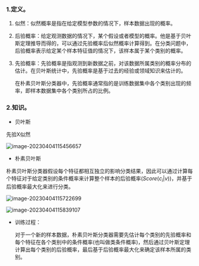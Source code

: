 ### 1.定义。

1. 似然：似然概率是指在给定模型参数的情况下，样本数据出现的概率。

2. 后验概率：给定观测数据的情况下，某个假设或者模型的概率。他是基于贝叶斯定理推导而得的，可以通过先验概率后似然概率计算得到。在分类问题中，后验概率表示给定某个样本特征值的情况下，该样本属于某个类别的概率。

3. 先验概率：先验概率是指观测到新数据之前，对该数据所属类别的概率分布的估计。在贝叶斯统计中，先验概率是基于过去的经验或领域知识来估计的。

   在朴素贝叶斯分类器中，先验概率通常指的是训练数据集中各个类别出现的频率，即样本数据集中各个类别所占的比例。



### 2.知识。

- 贝叶斯

先验X似然



![image-20230404115456657](https://saladday-figure-bed.oss-cn-chengdu.aliyuncs.com/img/image-20230404115456657.png)

- 朴素贝叶斯

朴素贝叶斯分类器假设每个特征都相互独立的影响分类结果，因此可以通过计算每个特征对于给定类别的条件概率来计算整个样本的后验概率$(Score(c_i|v))$，并基于后验概率最大化来进行分类。

![image-20230404115722699](https://saladday-figure-bed.oss-cn-chengdu.aliyuncs.com/img/image-20230404115722699.png)

![image-20230404115839107](https://saladday-figure-bed.oss-cn-chengdu.aliyuncs.com/img/image-20230404115839107.png)

- 训练过程：

  对于一个新的样本数据，朴素贝叶斯分类器需要先估计每个类别的先验概率和每个特征在各个类别中的条件概率(也叫做类条件概率)，然后通过贝叶斯定理计算出每个类别的后验概率，最后基于后验概率最大化来确定该样本所属的类别。